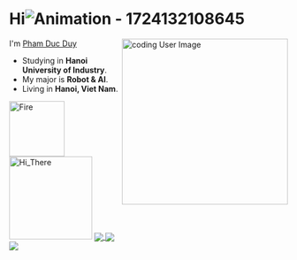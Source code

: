 # Hi![Animation - 1724132108645](https://github.com/user-attachments/assets/f6c9f15a-74e1-4d78-a89e-7214a500936b) 
I'm [Pham Duc Duy](https://www.facebook.com/profile.php?id=100070936464939)
<img align="right" alt="coding User Image" src="https://github.com/user-attachments/assets/204023b8-a6e0-4bf9-aae0-ca6e14566085" height="300" />
- Studying in **Hanoi University of Industry**.
- My major is **Robot & AI**.
- Living in **Hanoi, Viet Nam**.
<img align="bottom" alt="Fire" src="https://github.com/user-attachments/assets/e54e88a5-e3a8-4005-aa98-7b0e39fa339c" height="100" />

<img align="bottom" alt="Hi_There" src="https://github.com/user-attachments/assets/75b23b19-abcd-428e-bafc-b55360b28338" height="150" />

<a href="https://github.com/phamduyaaaa/The-Heart/">
  <!-- Change the `github-readme-stats.anuraghazra1.vercel.app` to `github-readme-stats.vercel.app`  -->
  <img align="center" src="https://github-readme-stats.anuraghazra1.vercel.app/api/pin/?username=phamduyaaaa&repo=the-Heart&theme=jolly" />
</a>

<a href="https://github.com/phamduyaaaa/map_robocon2023">
  <!-- https://github.com/anuraghazra/github-readme-stats/blob/master/themes/README.md    All themes name in here!  -->
  <img align="center" src="https://github-readme-stats.anuraghazra1.vercel.app/api/pin/?username=phamduyaaaa&repo=Map_robocon2023&theme=yeblu" />
</a>

<a href="https://github.com/phamduyaaaa/RobotVisai">
  <!-- Change the `github-readme-stats.anuraghazra1.vercel.app` to `github-readme-stats.vercel.app`  -->
  <img align="center" src="https://github-readme-stats.anuraghazra1.vercel.app/api/pin/?username=phamduyaaaa&repo=RobotViSai&theme=maroongold" />
</a>    
  


